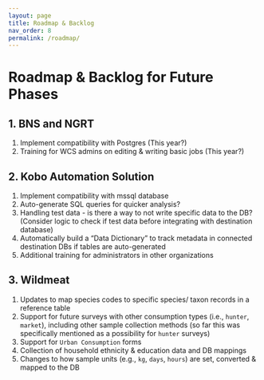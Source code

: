 ```yaml
---
layout: page
title: Roadmap & Backlog
nav_order: 8
permalink: /roadmap/
---
```


# Roadmap & Backlog for Future Phases

## 1. BNS and NGRT
1. Implement compatibility with Postgres (This year?)
2. Training for WCS admins on editing & writing basic jobs (This year?)

## 2. Kobo Automation Solution
1. Implement compatibility with mssql database
2. Auto-generate SQL queries for quicker analysis?
3. Handling test data - is there a way to not write specific data to the DB? (Consider logic to check if test data before integrating with destination database)
4. Automatically build a “Data Dictionary” to track metadata in connected destination DBs if tables are auto-generated
5. Additional training for administrators in other organizations

## 3. Wildmeat
1. Updates to map species codes to specific species/ taxon records in a reference table
2. Support for future surveys with other consumption types (i.e., `hunter`, `market`), including other sample collection methods (so far this was specifically mentioned as a possibility for `hunter` surveys)
3. Support for `Urban Consumption` forms
4. Collection of household ethnicity & education data and DB mappings
5. Changes to how sample units (e.g., `kg`, `days`, `hours`) are set, converted & mapped to the DB
